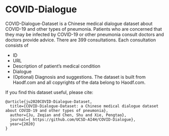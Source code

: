 # COVID-Dialogue

COVID-Dialogue-Dataset is a Chinese medical dialogue dataset about COVID-19 and other types of pneumonia. Patients who are concerned that they may be infected by COVID-19 or other pneumonia consult doctors and doctors provide advice. There are 399 consultations. Each consultation consists of
- ID
- URL
- Description of patient’s medical condition
- Dialogue
- (Optional) Diagnosis and suggestions.
The dataset is built from Haodf.com and all copyrights of the data belong to Haodf.com.

If you find this dataset useful, please cite:

    @article{ju2020COVID-Dialogue-Dataset,
      title={COVID-Dialogue-Dataset: a Chinese medical dialogue dataset about COVID-19 and other types of pneumonia},
      author={Ju, Zeqian and Chen, Shu and Xie, Pengtao},
      journal={ https://github.com/UCSD-AI4H/COVID-Dialogue}, 
      year={2020}
    }
